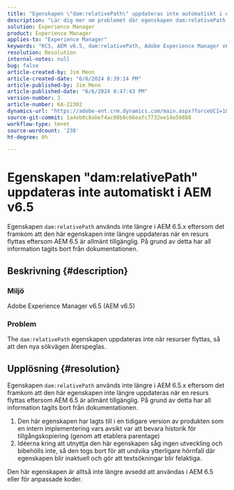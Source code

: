 ```yaml
---
title: "Egenskapen \"dam:relativePath\" uppdateras inte automatiskt i AEM v6.5"
description: "Lär dig mer om problemet där egenskapen dam:relativePath inte uppdateras när resurser flyttas, för att återspegla den nya sökvägen i AEM 6.5."
solution: Experience Manager
product: Experience Manager
applies-to: "Experience Manager"
keywords: "KCS, AEM v6.5, dam:relativePath, Adobe Experience Manager v6.5, update, automatically, FAQ"
resolution: Resolution
internal-notes: null
bug: false
article-created-by: Jim Menn
article-created-date: "6/6/2024 8:39:14 PM"
article-published-by: Jim Menn
article-published-date: "6/6/2024 8:47:43 PM"
version-number: 3
article-number: KA-22302
dynamics-url: "https://adobe-ent.crm.dynamics.com/main.aspx?forceUCI=1&pagetype=entityrecord&etn=knowledgearticle&id=df37e9d5-4424-ef11-840a-000d3a338844"
source-git-commit: 1a4eb0c8abef4ac08b0c66eafc7732ee14e50888
workflow-type: tm+mt
source-wordcount: '238'
ht-degree: 0%

---
```


# Egenskapen &quot;dam:relativePath&quot; uppdateras inte automatiskt i AEM v6.5


Egenskapen `dam:relativePath` används inte längre i AEM 6.5.x eftersom det framkom att den här egenskapen inte längre uppdateras när en resurs flyttas eftersom AEM 6.5 är allmänt tillgänglig. På grund av detta har all information tagits bort från dokumentationen.

## Beskrivning {#description}


### <b>Miljö</b>

Adobe Experience Manager v6.5 (AEM v6.5)



### <b>Problem</b>

The `dam:relativePath` egenskapen uppdateras inte när resurser flyttas, så att den nya sökvägen återspeglas.


## Upplösning {#resolution}


Egenskapen `dam:relativePath` används inte längre i AEM 6.5.x eftersom det framkom att den här egenskapen inte längre uppdateras när en resurs flyttas eftersom AEM 6.5 är allmänt tillgänglig. På grund av detta har all information tagits bort från dokumentationen.



1. Den här egenskapen har lagts till i en tidigare version av produkten som en intern implementering vars avsikt var att bevara historik för tillgångskopiering (genom att etablera parentage)
2. Idéerna kring att utnyttja den här egenskapen såg ingen utveckling och bibehölls inte, så den togs bort för att undvika ytterligare hörnfall där egenskapen blir inaktuell och gör att textsökningar blir felaktiga.


Den här egenskapen är alltså inte längre avsedd att användas i AEM 6.5 eller för anpassade koder.
